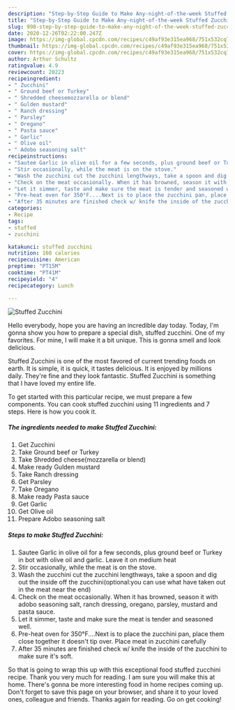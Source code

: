 ```yaml
---
description: "Step-by-Step Guide to Make Any-night-of-the-week Stuffed Zucchini"
title: "Step-by-Step Guide to Make Any-night-of-the-week Stuffed Zucchini"
slug: 998-step-by-step-guide-to-make-any-night-of-the-week-stuffed-zucchini
date: 2020-12-26T02:22:00.247Z
image: https://img-global.cpcdn.com/recipes/c49af93e315ea968/751x532cq70/stuffed-zucchini-recipe-main-photo.jpg
thumbnail: https://img-global.cpcdn.com/recipes/c49af93e315ea968/751x532cq70/stuffed-zucchini-recipe-main-photo.jpg
cover: https://img-global.cpcdn.com/recipes/c49af93e315ea968/751x532cq70/stuffed-zucchini-recipe-main-photo.jpg
author: Arthur Schultz
ratingvalue: 4.9
reviewcount: 20223
recipeingredient:
- " Zucchini"
- " Ground beef or Turkey"
- " Shredded cheesemozzarella or blend"
- " Gulden mustard"
- " Ranch dressing"
- " Parsley"
- " Oregano"
- " Pasta sauce"
- " Garlic"
- " Olive oil"
- " Adobo seasoning salt"
recipeinstructions:
- "Sautee Garlic in olive oil for a few seconds, plus ground beef or Turkey in bot with olive oil and garlic. Leave it on medium heat"
- "Stir occasionally, while the meat is on the stove."
- "Wash the zucchini cut the zucchini lengthways, take a spoon and dig out the inside off the zucchini(optional:you can use what have taken out in the meat near the end)"
- "Check on the meat occasionally. When it has browned, season it with adobo seasoning salt, ranch dressing, oregano, parsley, mustard and pasta sauce."
- "Let it simmer, taste and make sure the meat is tender and seasoned well."
- "Pre-heat oven for 350°F....Next is to place the zucchini pan, place them close together it doesn&#39;t tip over. Place meat in zucchini carefully"
- "After 35 minutes are finished check w/ knife the inside of the zucchini to make sure it&#39;s soft."
categories:
- Recipe
tags:
- stuffed
- zucchini

katakunci: stuffed zucchini 
nutrition: 160 calories
recipecuisine: American
preptime: "PT15M"
cooktime: "PT41M"
recipeyield: "4"
recipecategory: Lunch

---
```



![Stuffed Zucchini](https://img-global.cpcdn.com/recipes/c49af93e315ea968/751x532cq70/stuffed-zucchini-recipe-main-photo.jpg)

Hello everybody, hope you are having an incredible day today. Today, I'm gonna show you how to prepare a special dish, stuffed zucchini. One of my favorites. For mine, I will make it a bit unique. This is gonna smell and look delicious.

Stuffed Zucchini is one of the most favored of current trending foods on earth. It is simple, it is quick, it tastes delicious. It is enjoyed by millions daily. They're fine and they look fantastic. Stuffed Zucchini is something that I have loved my entire life.




To get started with this particular recipe, we must prepare a few components. You can cook stuffed zucchini using 11 ingredients and 7 steps. Here is how you cook it.

<!--inarticleads1-->

##### The ingredients needed to make Stuffed Zucchini:

1. Get  Zucchini
1. Take  Ground beef or Turkey
1. Take  Shredded cheese(mozzarella or blend)
1. Make ready  Gulden mustard
1. Take  Ranch dressing
1. Get  Parsley
1. Take  Oregano
1. Make ready  Pasta sauce
1. Get  Garlic
1. Get  Olive oil
1. Prepare  Adobo seasoning salt




<!--inarticleads2-->

##### Steps to make Stuffed Zucchini:

1. Sautee Garlic in olive oil for a few seconds, plus ground beef or Turkey in bot with olive oil and garlic. Leave it on medium heat
1. Stir occasionally, while the meat is on the stove.
1. Wash the zucchini cut the zucchini lengthways, take a spoon and dig out the inside off the zucchini(optional:you can use what have taken out in the meat near the end)
1. Check on the meat occasionally. When it has browned, season it with adobo seasoning salt, ranch dressing, oregano, parsley, mustard and pasta sauce.
1. Let it simmer, taste and make sure the meat is tender and seasoned well.
1. Pre-heat oven for 350°F....Next is to place the zucchini pan, place them close together it doesn&#39;t tip over. Place meat in zucchini carefully
1. After 35 minutes are finished check w/ knife the inside of the zucchini to make sure it&#39;s soft.




So that is going to wrap this up with this exceptional food stuffed zucchini recipe. Thank you very much for reading. I am sure you will make this at home. There's gonna be more interesting food in home recipes coming up. Don't forget to save this page on your browser, and share it to your loved ones, colleague and friends. Thanks again for reading. Go on get cooking!
